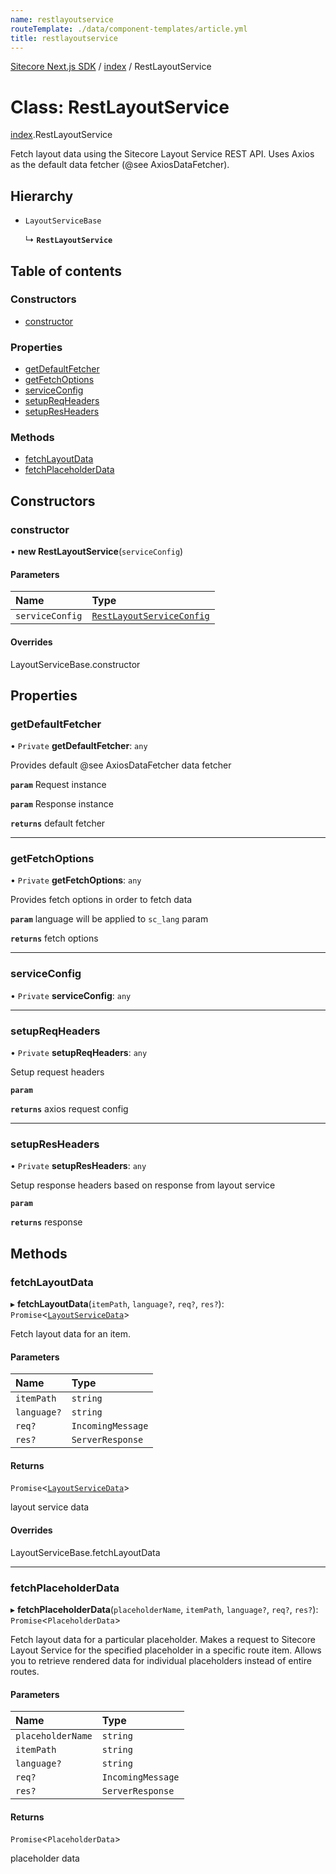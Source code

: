 ```yaml
---
name: restlayoutservice
routeTemplate: ./data/component-templates/article.yml
title: restlayoutservice
---
```


[Sitecore Next.js SDK](/docs/nextjs/ref/) / [index](/docs/nextjs/ref/modules/index) / RestLayoutService

# Class: RestLayoutService

[index](/docs/nextjs/ref/modules/index).RestLayoutService

Fetch layout data using the Sitecore Layout Service REST API.
Uses Axios as the default data fetcher (@see AxiosDataFetcher).

## Hierarchy

- `LayoutServiceBase`

  ↳ **`RestLayoutService`**

## Table of contents

### Constructors

- [constructor](/docs/nextjs/ref/classes/index/restlayoutservice#constructor)

### Properties

- [getDefaultFetcher](/docs/nextjs/ref/classes/index/restlayoutservice#getdefaultfetcher)
- [getFetchOptions](/docs/nextjs/ref/classes/index/restlayoutservice#getfetchoptions)
- [serviceConfig](/docs/nextjs/ref/classes/index/restlayoutservice#serviceconfig)
- [setupReqHeaders](/docs/nextjs/ref/classes/index/restlayoutservice#setupreqheaders)
- [setupResHeaders](/docs/nextjs/ref/classes/index/restlayoutservice#setupresheaders)

### Methods

- [fetchLayoutData](/docs/nextjs/ref/classes/index/restlayoutservice#fetchlayoutdata)
- [fetchPlaceholderData](/docs/nextjs/ref/classes/index/restlayoutservice#fetchplaceholderdata)

## Constructors

### constructor

• **new RestLayoutService**(`serviceConfig`)

#### Parameters

| Name | Type |
| :------ | :------ |
| `serviceConfig` | [`RestLayoutServiceConfig`](/docs/nextjs/ref/modules/index#restlayoutserviceconfig) |

#### Overrides

LayoutServiceBase.constructor

## Properties

### getDefaultFetcher

• `Private` **getDefaultFetcher**: `any`

Provides default @see AxiosDataFetcher data fetcher

**`param`** Request instance

**`param`** Response instance

**`returns`** default fetcher

___

### getFetchOptions

• `Private` **getFetchOptions**: `any`

Provides fetch options in order to fetch data

**`param`** language will be applied to `sc_lang` param

**`returns`** fetch options

___

### serviceConfig

• `Private` **serviceConfig**: `any`

___

### setupReqHeaders

• `Private` **setupReqHeaders**: `any`

Setup request headers

**`param`**

**`returns`** axios request config

___

### setupResHeaders

• `Private` **setupResHeaders**: `any`

Setup response headers based on response from layout service

**`param`**

**`returns`** response

## Methods

### fetchLayoutData

▸ **fetchLayoutData**(`itemPath`, `language?`, `req?`, `res?`): `Promise`<[`LayoutServiceData`](/docs/nextjs/ref/interfaces/index/layoutservicedata)\>

Fetch layout data for an item.

#### Parameters

| Name | Type |
| :------ | :------ |
| `itemPath` | `string` |
| `language?` | `string` |
| `req?` | `IncomingMessage` |
| `res?` | `ServerResponse` |

#### Returns

`Promise`<[`LayoutServiceData`](/docs/nextjs/ref/interfaces/index/layoutservicedata)\>

layout service data

#### Overrides

LayoutServiceBase.fetchLayoutData

___

### fetchPlaceholderData

▸ **fetchPlaceholderData**(`placeholderName`, `itemPath`, `language?`, `req?`, `res?`): `Promise`<`PlaceholderData`\>

Fetch layout data for a particular placeholder.
Makes a request to Sitecore Layout Service for the specified placeholder in
a specific route item. Allows you to retrieve rendered data for individual placeholders instead of entire routes.

#### Parameters

| Name | Type |
| :------ | :------ |
| `placeholderName` | `string` |
| `itemPath` | `string` |
| `language?` | `string` |
| `req?` | `IncomingMessage` |
| `res?` | `ServerResponse` |

#### Returns

`Promise`<`PlaceholderData`\>

placeholder data
